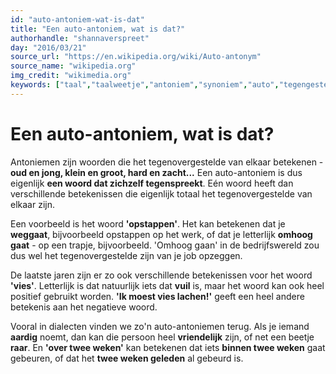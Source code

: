 ```yaml
---
id: "auto-antoniem-wat-is-dat"
title: "Een auto-antoniem, wat is dat?"
authorhandle: "shannaverspreet"
day: "2016/03/21"
source_url: "https://en.wikipedia.org/wiki/Auto-antonym"
source_name: "wikipedia.org"
img_credit: "wikimedia.org"
keywords: ["taal","taalweetje","antoniem","synoniem","auto","tegengestelde","betekenis"]
---
```

# Een auto-antoniem, wat is dat?
Antoniemen zijn woorden die het tegenovergestelde van elkaar betekenen - **oud en jong, klein en groot, hard en zacht...** Een auto-antoniem is dus eigenlijk **een woord dat zichzelf tegenspreekt**. Eén woord heeft dan verschillende betekenissen die eigenlijk totaal het tegenovergestelde van elkaar zijn.

Een voorbeeld is het woord **'opstappen'**. Het kan betekenen dat je **weggaat**, bijvoorbeeld opstappen op het werk, of dat je letterlijk **omhoog gaat** - op een trapje, bijvoorbeeld. 'Omhoog gaan' in de bedrijfswereld zou dus wel het tegenovergestelde zijn van je job opzeggen.

De laatste jaren zijn er zo ook verschillende betekenissen voor het woord **'vies'**. Letterlijk is dat natuurlijk iets dat **vuil** is, maar het woord kan ook heel positief gebruikt worden. **'Ik moest vies lachen!'** geeft een heel andere betekenis aan het negatieve woord.

Vooral in dialecten vinden we zo'n auto-antoniemen terug. Als je iemand **aardig** noemt, dan kan die persoon heel **vriendelijk** zijn, of net een beetje **raar**. En **'over twee weken'** kan betekenen dat iets **binnen twee weken** gaat gebeuren, of dat het **twee weken geleden** al gebeurd is.